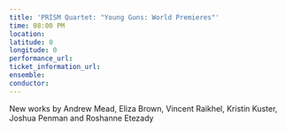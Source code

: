 ```yaml
---
title: 'PRISM Quartet: "Young Guns: World Premieres"'
time: 08:00 PM
location: 
latitude: 0
longitude: 0
performance_url: 
ticket_information_url: 
ensemble: 
conductor: 
---
```

New works by Andrew Mead, Eliza Brown, Vincent Raikhel, Kristin Kuster, Joshua Penman and Roshanne Etezady